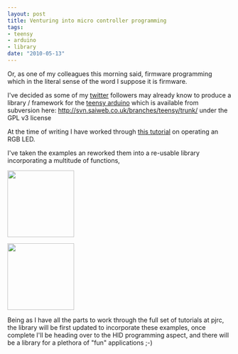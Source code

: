 ```yaml
--- 
layout: post
title: Venturing into micro controller programming
tags: 
- teensy
- arduino
- library
date: "2010-05-13"
---
```

Or, as one of my colleagues this morning said, firmware programming which in the literal sense of the word I suppose it is firmware.

I've decided as some of my <a href="http://twitter.com/Saiweb">twitter</a> followers may already know to produce a library / framework for the <a href="http://www.pjrc.com/teensy/index.html">teensy arduino</a> which is available from subversion here: <a href="http://svn.saiweb.co.uk/branches/teensy/trunk/">http://svn.saiweb.co.uk/branches/teensy/trunk/</a> under the GPL v3 license

At the time of writing I have worked through <a href="http://www.pjrc.com/teensy/tutorial2.html">this tutorial</a> on operating an RGB LED.

I've taken the examples an reworked them into a re-usable library incorporating a multitude of functions, 

<a href="http://cdn.saiweb.co.uk/uploads/2010/05/IMG_0477.jpg"><img src="http://cdn.saiweb.co.uk/uploads/2010/05/IMG_0477-150x150.jpg" alt="" title="Kit as it arrived" width="150" height="150" class="aligncenter size-thumbnail wp-image-865" /></a>

<a href="http://cdn.saiweb.co.uk/uploads/2010/05/IMG_0478.jpg"><img src="http://cdn.saiweb.co.uk/uploads/2010/05/IMG_0478-150x150.jpg" alt="" title="it LIVES!" width="150" height="150" class="aligncenter size-thumbnail wp-image-866" /></a>

Being as I have all the parts to work through the full set of tutorials at pjrc, the library will be first updated to incorporate these examples, once complete I'll be heading over to the HID programming aspect, and there will be a library for a plethora of "fun" applications ;-)



